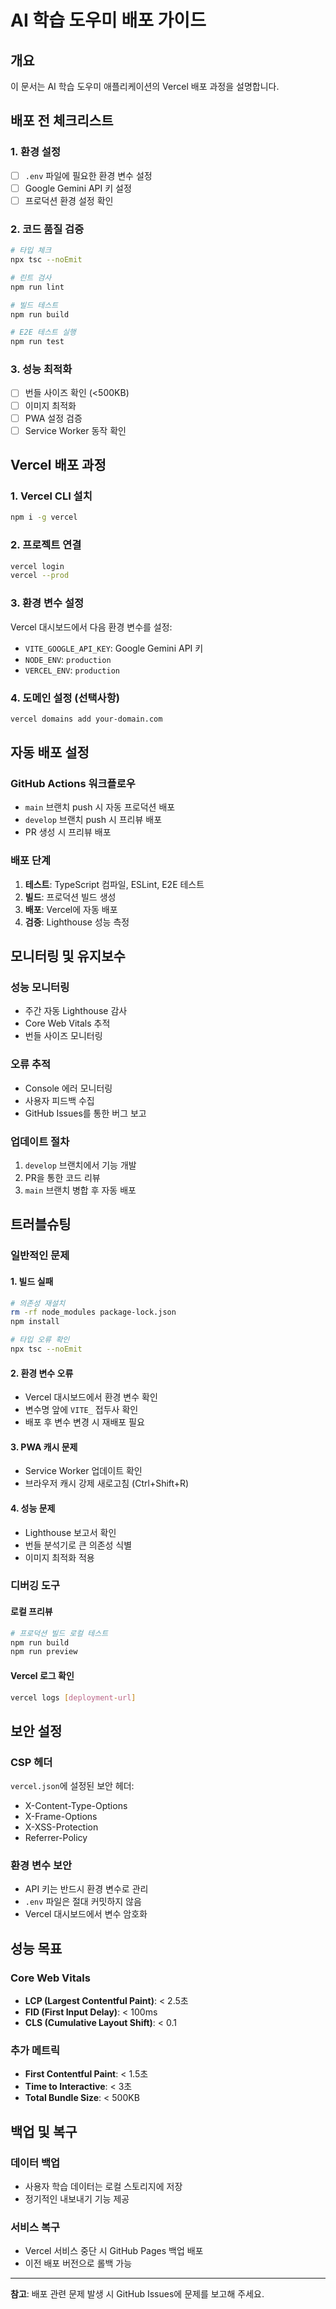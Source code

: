 # AI 학습 도우미 배포 가이드

## 개요

이 문서는 AI 학습 도우미 애플리케이션의 Vercel 배포 과정을 설명합니다.

## 배포 전 체크리스트

### 1. 환경 설정
- [ ] `.env` 파일에 필요한 환경 변수 설정
- [ ] Google Gemini API 키 설정
- [ ] 프로덕션 환경 설정 확인

### 2. 코드 품질 검증
```bash
# 타입 체크
npx tsc --noEmit

# 린트 검사
npm run lint

# 빌드 테스트
npm run build

# E2E 테스트 실행
npm run test
```

### 3. 성능 최적화
- [ ] 번들 사이즈 확인 (<500KB)
- [ ] 이미지 최적화
- [ ] PWA 설정 검증
- [ ] Service Worker 동작 확인

## Vercel 배포 과정

### 1. Vercel CLI 설치
```bash
npm i -g vercel
```

### 2. 프로젝트 연결
```bash
vercel login
vercel --prod
```

### 3. 환경 변수 설정
Vercel 대시보드에서 다음 환경 변수를 설정:
- `VITE_GOOGLE_API_KEY`: Google Gemini API 키
- `NODE_ENV`: `production`
- `VERCEL_ENV`: `production`

### 4. 도메인 설정 (선택사항)
```bash
vercel domains add your-domain.com
```

## 자동 배포 설정

### GitHub Actions 워크플로우
- `main` 브랜치 push 시 자동 프로덕션 배포
- `develop` 브랜치 push 시 프리뷰 배포
- PR 생성 시 프리뷰 배포

### 배포 단계
1. **테스트**: TypeScript 컴파일, ESLint, E2E 테스트
2. **빌드**: 프로덕션 빌드 생성
3. **배포**: Vercel에 자동 배포
4. **검증**: Lighthouse 성능 측정

## 모니터링 및 유지보수

### 성능 모니터링
- 주간 자동 Lighthouse 감사
- Core Web Vitals 추적
- 번들 사이즈 모니터링

### 오류 추적
- Console 에러 모니터링
- 사용자 피드백 수집
- GitHub Issues를 통한 버그 보고

### 업데이트 절차
1. `develop` 브랜치에서 기능 개발
2. PR을 통한 코드 리뷰
3. `main` 브랜치 병합 후 자동 배포

## 트러블슈팅

### 일반적인 문제

#### 1. 빌드 실패
```bash
# 의존성 재설치
rm -rf node_modules package-lock.json
npm install

# 타입 오류 확인
npx tsc --noEmit
```

#### 2. 환경 변수 오류
- Vercel 대시보드에서 환경 변수 확인
- 변수명 앞에 `VITE_` 접두사 확인
- 배포 후 변수 변경 시 재배포 필요

#### 3. PWA 캐시 문제
- Service Worker 업데이트 확인
- 브라우저 캐시 강제 새로고침 (Ctrl+Shift+R)

#### 4. 성능 문제
- Lighthouse 보고서 확인
- 번들 분석기로 큰 의존성 식별
- 이미지 최적화 적용

### 디버깅 도구

#### 로컬 프리뷰
```bash
# 프로덕션 빌드 로컬 테스트
npm run build
npm run preview
```

#### Vercel 로그 확인
```bash
vercel logs [deployment-url]
```

## 보안 설정

### CSP 헤더
`vercel.json`에 설정된 보안 헤더:
- X-Content-Type-Options
- X-Frame-Options
- X-XSS-Protection
- Referrer-Policy

### 환경 변수 보안
- API 키는 반드시 환경 변수로 관리
- `.env` 파일은 절대 커밋하지 않음
- Vercel 대시보드에서 변수 암호화

## 성능 목표

### Core Web Vitals
- **LCP (Largest Contentful Paint)**: < 2.5초
- **FID (First Input Delay)**: < 100ms
- **CLS (Cumulative Layout Shift)**: < 0.1

### 추가 메트릭
- **First Contentful Paint**: < 1.5초
- **Time to Interactive**: < 3초
- **Total Bundle Size**: < 500KB

## 백업 및 복구

### 데이터 백업
- 사용자 학습 데이터는 로컬 스토리지에 저장
- 정기적인 내보내기 기능 제공

### 서비스 복구
- Vercel 서비스 중단 시 GitHub Pages 백업 배포
- 이전 배포 버전으로 롤백 가능

---

**참고**: 배포 관련 문제 발생 시 GitHub Issues에 문제를 보고해 주세요.